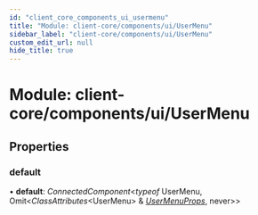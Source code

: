 ```yaml
---
id: "client_core_components_ui_usermenu"
title: "Module: client-core/components/ui/UserMenu"
sidebar_label: "client-core/components/ui/UserMenu"
custom_edit_url: null
hide_title: true
---
```


# Module: client-core/components/ui/UserMenu

## Properties

### default

• **default**: *ConnectedComponent*<*typeof* UserMenu, Omit<*ClassAttributes*<UserMenu\> & [*UserMenuProps*](../interfaces/client_core_components_ui_usermenu_util.usermenuprops.md), never\>\>
